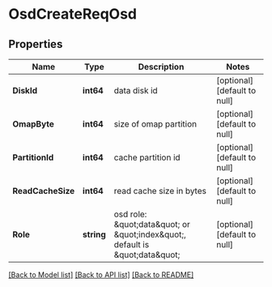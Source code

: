 # OsdCreateReqOsd

## Properties
Name | Type | Description | Notes
------------ | ------------- | ------------- | -------------
**DiskId** | **int64** | data disk id | [optional] [default to null]
**OmapByte** | **int64** | size of omap partition | [optional] [default to null]
**PartitionId** | **int64** | cache partition id | [optional] [default to null]
**ReadCacheSize** | **int64** | read cache size in bytes | [optional] [default to null]
**Role** | **string** | osd role: \&quot;data\&quot; or \&quot;index\&quot;, default is \&quot;data\&quot; | [optional] [default to null]

[[Back to Model list]](../README.md#documentation-for-models) [[Back to API list]](../README.md#documentation-for-api-endpoints) [[Back to README]](../README.md)


